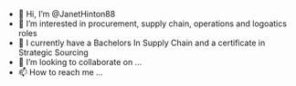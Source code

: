 - 👋 Hi, I’m @JanetHinton88
- 👀 I’m interested in procurement, supply chain, operations and logoatics roles
- 🌱 I currently have a Bachelors In Supply Chain and a certificate in Strategic Sourcing 
- 💞️ I’m looking to collaborate on ...
- 📫 How to reach me ...

<!---
JanetHinton88/JanetHinton88 is a ✨ special ✨ repository because its `README.md` (this file) appears on your GitHub profile.
You can click the Preview link to take a look at your changes.
--->
